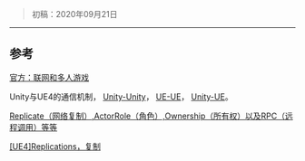 > 初稿：2020年09月21日



---
## 参考
[官方：联网和多人游戏](https://docs.unrealengine.com/zh-CN/Gameplay/Networking/index.html)

Unity与UE4的通信机制，
[Unity-Unity](https://blog.csdn.net/Sxx930923/article/details/85686129)，
[UE-UE](https://blog.csdn.net/Sxx930923/article/details/85690170)，
[Unity-UE](https://blog.csdn.net/Sxx930923/article/details/85690135)。

[Replicate（网络复制）,ActorRole（角色）,Ownership（所有权）以及RPC（远程调用）等等](https://www.cnblogs.com/AnKen/p/8602233.html)

[[UE4]Replications，复制](https://www.cnblogs.com/timy/p/9873587.html)